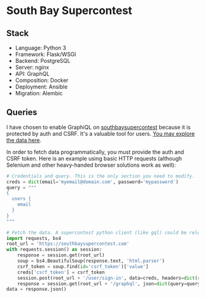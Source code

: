 # South Bay Supercontest

## Stack

* Language: Python 3
* Framework: Flask/WSGI
* Backend: PostgreSQL
* Server: nginx
* API: GraphQL
* Composition: Docker
* Deployment: Ansible
* Migration: Alembic

## Queries

I have chosen to enable GraphiQL on [southbaysupercontest](https://southbaysupercontest.com) because it is protected
by auth and CSRF. It's a valuable tool for users. [You may explore the data here](https://southbaysupercontest.com/graphql).

In order to fetch data programmatically, you must provide the auth and CSRF token.
Here is an example using basic HTTP requests (although Selenium and other heavy-handed
browser solutions work as well):

```python
# Credentials and query. This is the only section you need to modify.
creds = dict(email='myemail@domain.com', password='mypassword')
query = """
{
  users {
    email
  }
}
"""

# Fetch the data. A supercontest python client (like gql) could be released in the future.
import requests, bs4
root_url = 'https://southbaysupercontest.com'
with requests.session() as session:
    response = session.get(root_url)
    soup = bs4.BeautifulSoup(response.text, 'html.parser')
    csrf_token = soup.find(id='csrf_token')['value']
    creds['csrf_token'] = csrf_token
    session.post(root_url + '/user/sign-in', data=creds, headers=dict(referer=response.url))
    response = session.get(root_url + '/graphql', json=dict(query=query))
data = response.json()
```
